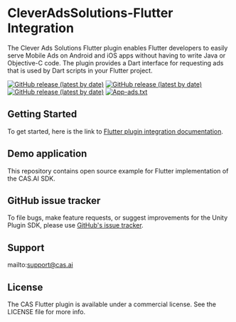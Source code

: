 # CleverAdsSolutions-Flutter Integration
The Clever Ads Solutions Flutter plugin enables Flutter developers to easily serve Mobile Ads on Android and iOS apps without having to write Java or Objective-C code. The plugin provides a Dart interface for requesting ads that is used by Dart scripts in your Flutter project.

[![GitHub release (latest by date)](https://img.shields.io/github/v/release/CleverAdsSolutions/CAS-Flutter?label=CAS%20Flutter)](https://github.com/cleveradssolutions/CAS-Flutter/releases/latest)
[![GitHub release (latest by date)](https://img.shields.io/github/v/release/CleverAdsSolutions/CAS-Android?label=CAS%20Android)](https://github.com/cleveradssolutions/CAS-Android)
[![GitHub release (latest by date)](https://img.shields.io/github/v/release/CleverAdsSolutions/CAS-iOS?label=CAS%20iOS)](https://github.com/cleveradssolutions/CAS-iOS)
[![App-ads.txt](https://img.shields.io/endpoint?url=https://raw.githubusercontent.com/cleveradssolutions/App-ads.txt/master/Shield.json)](https://github.com/cleveradssolutions/App-ads.txt)

## Getting Started
To get started, here is the link to [Flutter plugin integration documentation](https://github.com/cleveradssolutions/CAS-Flutter/wiki).  

## Demo application
This repository contains open source example for Flutter implementation of the CAS.AI SDK.

## GitHub issue tracker
To file bugs, make feature requests, or suggest improvements for the Unity Plugin SDK, please use [GitHub's issue tracker](https://github.com/cleveradssolutions/CAS-Flutter/issues).

## Support
mailto:support@cas.ai

## License
The CAS Flutter plugin is available under a commercial license. See the LICENSE file for more info.
